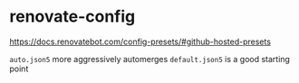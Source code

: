 # renovate-config

https://docs.renovatebot.com/config-presets/#github-hosted-presets

`auto.json5` more aggressively automerges
`default.json5` is a good starting point
